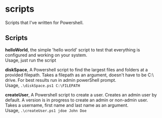 # scripts 

Scripts that I've written for Powershell. </br>

## Scripts 
**helloWorld**, the simple 'hello world' script to test that everything is configured and working on your system. </br>
Usage, just run the script </br>

**diskSpace**, A Powershell script to find the largest files and folders at a provided filepath.
Takes a filepath as an argument, doesn't have to be C:\ drive. For best results run in admin powerShell prompt. </br>
Usage, `.\diskSpace.ps1 C:\FILEPATH` </br>

**createUser**, A Powershell script to create a user. Creates an admin user by default.
A version is in progress to create an admin or non-admin user. Takes a username, first name and last name as an argument. </br>
Usage, `.\createUser.ps1 jdoe John Doe` <br>
